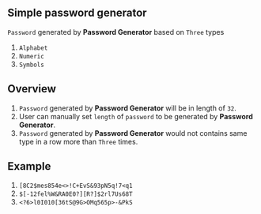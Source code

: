 Simple password generator
--
`Password` generated by **Password Generator** based on `Three` types
1. `Alphabet`
2. `Numeric`
3. `Symbols`

Overview
--
1. `Password` generated by **Password Generator** will be in length of `32`.
2. User can manually set `length` of `password` to be generated by **Password Generator**.
3. `Password` generated by **Password Generator** would not contains same type in a row more than `Three` times.

Example
--
1. `[8C2$mes854e<>!C+EvS&93pN5q!7<q1`
2. `$[-12fel%W&RA0E0?][R?]$2rl7Us68T`
3. `<?6>l0I010[36tS@9G>OMq565p>-&PkS`
